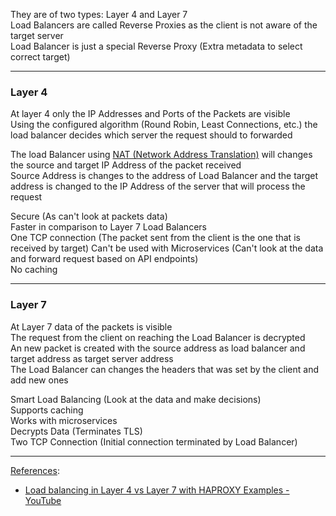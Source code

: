 They are of two types: Layer 4 and Layer 7  
Load Balancers are called Reverse Proxies as the client is not aware of the target server  
Load Balancer is just a special Reverse Proxy (Extra metadata to select correct target)

---

### Layer 4

At layer 4 only the IP Addresses and Ports of the Packets are visible  
Using the configured algorithm (Round Robin, Least Connections, etc.) the load balancer decides which server the request should to forwarded

The load Balancer using [NAT (Network Address Translation)](../TCP-IP%20Layers/3%20-%20Network%20%28Internet%20Layer%29%20Protocols/NAT%20%28Network%20Address%20Translation%29.md) will changes the source and target IP Address of the packet received  
Source Address is changes to the address of Load Balancer and the target address is changed to the IP Address of the server that will process the request

Secure (As can't look at packets data)  
Faster in comparison to Layer 7 Load Balancers  
One TCP connection (The packet sent from the client is the one that is received by target)
Can't be used with Microservices (Can't look at the data and forward request based on API endpoints)  
No caching 

---

### Layer 7

At Layer 7 data of the packets is visible  
The request from the client on reaching the Load Balancer is decrypted  
An new packet is created with the source address as load balancer and target address as target server address  
The Load Balancer can changes the headers that was set by the client and add new ones

Smart Load Balancing (Look at the data and make decisions)  
Supports caching  
Works with microservices  
Decrypts Data (Terminates TLS)  
Two TCP Connection (Initial connection terminated by Load Balancer)

---

<u>References</u>:

* [Load balancing in Layer 4 vs Layer 7 with HAPROXY Examples - YouTube](https://www.youtube.com/watch?v=aKMLgFVxZYk)
